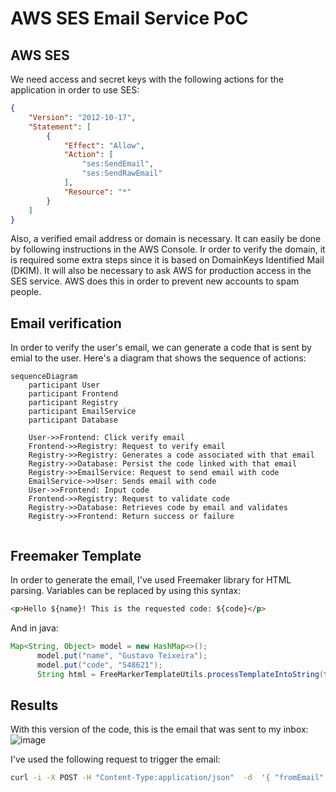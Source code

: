 # AWS SES Email Service PoC


## AWS SES
We need access and secret keys with the following actions for the application in order to use SES:

```json
{
    "Version": "2012-10-17",
    "Statement": [
        {
            "Effect": "Allow",
            "Action": [
                "ses:SendEmail",
                "ses:SendRawEmail"
            ],
            "Resource": "*"
        }
    ]
}
```
 Also, a verified email address or domain is necessary. It can easily be done by following instructions in the AWS Console. Ir order to verify the domain, it is required some extra steps since it is based on DomainKeys Identified Mail (DKIM). It will also be necessary to ask AWS for production access in the SES service. AWS does this in order to prevent new accounts to spam people.

## Email verification

In order to verify the user's email, we can generate a code that is sent by emial to the user. Here's a diagram that shows the sequence of actions:
```mermaid
sequenceDiagram
    participant User
    participant Frontend
    participant Registry
    participant EmailService
    participant Database
    
    User->>Frontend: Click verify email
    Frontend->>Registry: Request to verify email 
    Registry->>Registry: Generates a code associated with that email
    Registry->>Database: Persist the code linked with that email
    Registry->>EmailService: Request to send email with code
    EmailService->>User: Sends email with code
    User->>Frontend: Input code
    Frontend->>Registry: Request to validate code
    Registry->>Database: Retrieves code by email and validates
    Registry->>Frontend: Return success or failure
    

```


## Freemaker Template

In order to generate the email, I've used Freemaker library for HTML parsing. Variables can be replaced by using this syntax:
```html
<p>Hello ${name}! This is the requested code: ${code}</p>
```
And in java:
```java
Map<String, Object> model = new HashMap<>();
      model.put("name", "Gustavo Teixeira");
      model.put("code", "548621");
      String html = FreeMarkerTemplateUtils.processTemplateIntoString(t, model);
```


## Results

With this version of the code, this is the email that was sent to my inbox:
![image](https://user-images.githubusercontent.com/10344032/227000726-c788a7af-2b58-4c30-92d0-12951529ff12.png)

I've used the following request to trigger the email:
```bash
curl -i -X POST -H "Content-Type:application/json"  -d  '{ "fromEmail": "contact@gustavoteixeira.dev", "toEmail": "iwhrim@gmail.com", "subject": "test email", "body": "Hi, This is a test email." }'  'http://localhost:8080/sendEmail'
```
